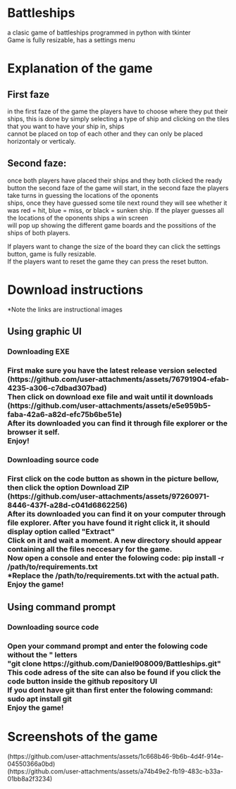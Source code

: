 # Battleships
a clasic game of battleships programmed in python with tkinter <br>
Game is fully resizable, has a settings menu <br>
<h1>Explanation of the game</h1>
<h2>First faze</h2>
in the first faze of the game the players have to choose where they put their ships, this is done by simply selecting a type of ship and clicking on the tiles that you want to have your ship in, ships <br> cannot be placed on top of each other and they can only be placed horizontaly or verticaly. <br>
<h2>Second faze:</h2>
once both players have placed their ships and they both clicked the ready button the second faze of the game will start, in the second faze the players take turns in guessing the locations of the oponents <br> ships, once they have guessed some tile next round they will see whether it was red = hit, blue = miss, or black = sunken ship. If the player guesses all the locations of the oponents ships a win screen <br> will pop up showing the different game boards and the possitions of the ships of both players. <br>

If players want to change the size of the board they can click the settings button, game is fully resizable. <br>
If the players want to reset the game they can press the reset button. <br>
<h1>Download instructions</h1>
*Note the links are instructional images <br>
<h2>Using graphic UI</h2>
<h3>Downloading EXE <h3>
First make sure you have the latest release version selected <br>
(https://github.com/user-attachments/assets/76791904-efab-4235-a306-c7dbad307bad) <br>
Then click on download exe file and wait until it downloads <br>
(https://github.com/user-attachments/assets/e5e959b5-faba-42a6-a82d-efc75b6be51e) <br>
After its downloaded you can find it through file explorer or the browser it self. <br>
Enjoy!<br>
<h3>Downloading source code <h3>
First click on the code button as shown in the picture bellow, then click the option Download ZIP <br>
(https://github.com/user-attachments/assets/97260971-8446-437f-a28d-c041d6862256) <br>
After its downloaded you can find it on your computer through file explorer. After you have found it right click it, it should display option called "Extract" <br>
Click on it and wait a moment. A new directory should appear containing all the files neccesary for the game.<br>
Now open a console and enter the folowing code: pip install -r /path/to/requirements.txt <br>
*Replace the /path/to/requirements.txt with the actual path. <br>
Enjoy the game! <br>
<h2>Using command prompt</h2>
<h3>Downloading source code <h3>
Open your command prompt and enter the folowing code without the " letters <br>
"git clone https://github.com/Daniel908009/Battleships.git" <br>
This code adress of the site can also be found if you click the code button inside the github repository UI <br>
If you dont have git than first enter the folowing command: sudo apt install git <br>
Enjoy the game! <br>
<h1>Screenshots of the game</h1>
(https://github.com/user-attachments/assets/1c668b46-9b6b-4d4f-914e-04550366a0bd) <br>
(https://github.com/user-attachments/assets/a74b49e2-fb19-483c-b33a-01bb8a2f3234)

